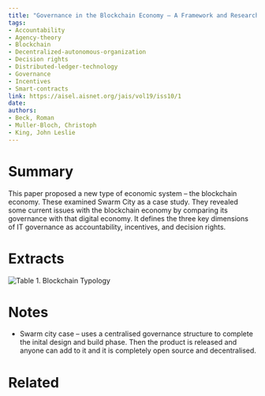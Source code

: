 ```yaml
---
title: "Governance in the Blockchain Economy — A Framework and Research Agenda"
tags: 
- Accountability
- Agency-theory
- Blockchain
- Decentralized-autonomous-organization
- Decision rights
- Distributed-ledger-technology
- Governance
- Incentives
- Smart-contracts
link: https://aisel.aisnet.org/jais/vol19/iss10/1
date:
authors:
- Beck, Roman
- Muller-Bloch, Christoph
- King, John Leslie
---
```


# Summary
This paper proposed a new type of economic system – the blockchain economy. These examined Swarm City as a case study. They revealed some current issues with the blockchain economy by comparing its governance with that digital economy. It defines the three key dimensions of IT governance as accountability, incentives, and decision rights.

# Extracts
![Table 1. Blockchain Typology](https://i.imgur.com/GIqAxI9.png)


# Notes
- Swarm city case – uses a centralised governance structure to complete the inital design and build phase. Then the product is released and anyone can add to it and it is completely open source and decentralised. 

# Related
